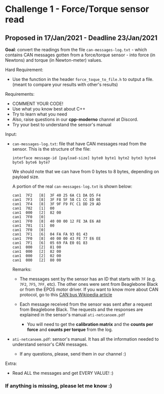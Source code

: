 # Challenge 1 - Force/Torque sensor read

## Proposed in 17/Jan/2021 - Deadline 23/Jan/2021

**Goal**: convert the readings from the file `can-messages-log.txt` - which contains CAN messages gotten from a force/torque sensor - into force (in Newtons) and torque (in Newton-meter) values.

Hard Requirement:

* Use the function in the header `force_toque_to_file.h` to output a file. (meant to compare your results with other's results)

Requirements:

* COMMENT YOUR CODE!
* Use what you know best about C++
* Try to learn what you need
* Also, raise questions in our **cpp-moderno** channel at Discord.
* Try your best to understand the sensor's manual

Input:

* `can-messages-log.txt`: file that have CAN messages read from the sensor. This is the structure of the file:

    ``` 
    interface message-id [payload-size] byte0 byte1 byte2 byte3 byte4 byte5 byte6 byte7
    ```

    We should note that we can have from 0 bytes to 8 bytes, depending on payload size.

    A portion of the real `can-messages-log.txt` is shown below:

    ```
    can1  7F2   [8]  3F 40 25 6A C1 DA D5 F4
    can1  7F3   [8]  3F F8 5F 58 C1 CC ED 0E
    can1  7F4   [8]  3F 9F F9 FC C1 DD 29 AD
    can1  702   [1]  00
    can1  000   [2]  82 00
    can1  7F0   [0] 
    can1  7F0   [8]  40 00 00 12 FE 3A E6 A8
    can1  701   [1]  00
    can1  7F0   [0] 
    can1  7F1   [6]  04 FA FA 93 01 43
    can1  7F0   [8]  40 00 00 43 FE 77 E6 EE
    can1  7F1   [6]  05 69 FA E0 01 83
    can1  000   [2]  81 00
    can1  000   [2]  82 00
    can1  000   [2]  02 00
    can1  000   [2]  80 00
    ```

    Remarks:

    * The messages sent by the sensor has an ID that starts with  `7F` (e.g. `7F2`, `7F5`, `7FF`, etc). The other ones were sent from Beaglebone Black or from the EPOS motor driver. If you want to know more about CAN protocol, go to this [CAN bus Wikipedia article](https://en.wikipedia.org/wiki/CAN_bus)

    * Each message received from the sensor was sent after a request from Beaglebone Black. The requests and the responses are explained in the sensor's manual `ati-netcanoem.pdf`
        * You will need to get the **calibration matrix** and the **counts per force** and **counts per torque** from the log.

* ```ati-netcanoem.pdf```: sensor's manual. It has all the information needed to understand sensor's CAN messages.

    * If any questions, please, send them in our channel :)

Extra:

* Read ALL the messages and get EVERY VALUE! :)

### If anything is missing, please let me know :)
